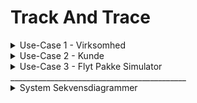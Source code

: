 # Track And Trace
<details close>
<summary>Use-Case 1 - Virksomhed</summary>
<br>  
  
Denne use-case er til for virksomhedens medarbejder, hvor de kan oprette en label med et track and trace nummer.  
  
![TAT_Frste_Scene](https://user-images.githubusercontent.com/89922905/146820794-680146f6-2724-4638-83d2-8ae67fc42a5c.png)
![TAT_Anden_Scene](https://user-images.githubusercontent.com/89922905/146820806-6ab78e7d-ee8f-404f-bdc5-6c31de9bd21f.png)
![TAT_Tredje_Scene_Virksomhed](https://user-images.githubusercontent.com/89922905/146820834-a0b45b88-13f4-4681-91c5-f9d2bf8a6490.png)
![TAT_Fjerde_Scene_Virksomhed](https://user-images.githubusercontent.com/89922905/146820865-9c1900fd-8bba-403e-93bd-194647509840.png)
![TAT_Femte_Scene_Virksomhed](https://user-images.githubusercontent.com/89922905/146820873-b7a184cc-c122-4156-9db7-8a293ddeb6b3.png)

</details>
 
<details close>
<summary>Use-Case 2 - Kunde</summary>
<br>
  
Denne use-case er for kunden, hvor til de kan søge efter deres pakke med et track and trace nummer.  

![TAT_Frste_Scene](https://user-images.githubusercontent.com/89922905/146821022-1827ae07-942e-4f23-a1cd-26a6f11b4911.png)
![TAT_Anden_Scene](https://user-images.githubusercontent.com/89922905/146821036-e3b84b33-b1fc-4003-8e93-93dc2ad8e1a7.png)
![TAT_Sjette_Scene_Kunde](https://user-images.githubusercontent.com/89922905/146821059-512acef7-cbee-4520-9a5b-00115277f8e4.png)
![TAT_Syvende_Scene_Kunde](https://user-images.githubusercontent.com/89922905/146821068-2f3c90ed-a6a2-48ec-a50b-9f345a97adba.png)

</details>

<details close>
<summary>Use-Case 3 - Flyt Pakke Simulator</summary>
<br>
 
Denne use-case er til simulering af én pakke kan flyttes til en ny lokation.  
  
![TAT_Frste_Scene](https://user-images.githubusercontent.com/89922905/146821447-566b75d4-7204-42e3-8177-fb75b6a07b7b.png)
![TAT_Anden_Scene](https://user-images.githubusercontent.com/89922905/146821454-48a59545-d155-4397-bfd7-69801f46d11d.png)
![TAT_Ottende_Scene_Simulator](https://user-images.githubusercontent.com/89922905/146821459-032a93c5-ad44-407f-a6c8-85e013d814c9.png)

</details>
____________________________________________    
<details close>
<summary>System Sekvensdiagrammer</summary>
<br>  
  
System sekvensdiagrammer for alle tre aktører.  
  
![SSD Medarbejder](https://user-images.githubusercontent.com/89922905/146827841-26ab9fdc-9775-4566-a3e4-ea718433e85c.png)
![SSD Kunde](https://user-images.githubusercontent.com/89922905/146827860-d38885e7-6f05-40d9-bbf7-5bbd59b35ad8.png)
![SSD Flyt Pakke](https://user-images.githubusercontent.com/89922905/146827873-d69a74b1-031d-41ee-8852-b3221b99b244.png)  
  
<details close>  
____________________________________________   

  
  

- *SoftwareSmeden* -> [Profile](https://github.com/SoftwareSmeden "SoftwareSmeden")
- *Fisk810* -> [Profile](https://github.com/fisk810 "Fisk810")
- *GodeGamleJacob* -> [Profile](https://github.com/GodeGamleJacob "GodeGamleJacob")
